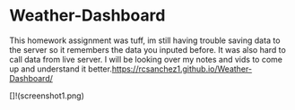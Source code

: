 # Weather-Dashboard
 
 This homework assignment was tuff, im still having trouble saving data to the server so it remembers the data you inputed before. It was also hard to call data from live server. I will be looking over my notes and vids to come up and understand it better.https://rcsanchez1.github.io/Weather-Dashboard/


 []!(screenshot1.png)

 

